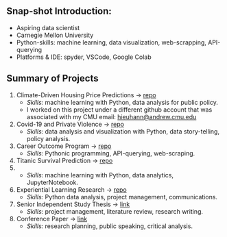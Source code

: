 ## Snap-shot Introduction:
- Aspiring data scientist
- Carnegie Mellon University
- Python-skills: machine learning, data visualization, web-scrapping, API-querying
- Platforms & IDE: spyder, VSCode, Google Colab 

## Summary of Projects
 1. Climate-Driven Housing Price Predictions -> [repo](https://github.com/MLFP-90803-SP24-FinalProjects/Team17-FinalProject)
    - *Skills:* machine learning with Python, data analysis for public policy.
    - I worked on this project under a different github account that was associated with my CMU email: hieuhann@andrew.cmu.edu
 2. Covid-19 and Private Violence -> [repo](https://github.com/hieuhannguyen/Covid19-and-Private-Violence)
    - *Skills:* data analysis and visualization with Python, data story-telling, policy analysis.
 3. Career Outcome Program -> [repo](https://github.com/hieuhannguyen/Career-Outcome)
    - *Skills:* Pythonic programming, API-querying, web-scraping.
 4. Titanic Survival Prediction -> [repo](https://github.com/hieuhannguyen/titanic)
 5. - *Skills*: machine learning with Python, data analytics, JupyterNotebook. 
 6. Experiential Learning Research -> [repo](https://github.com/hieuhannguyen/experiential_learning)
    - *Skills:* Python data analysis, project management, communications.
 7. Senior Independent Study Thesis -> [link](https://wooster.edu/2022/04/26/hannah-nguyen-2/)
    - *Skills:* project management, literature review, research writing. 
 8. Conference Paper -> [link](https://www.linkedin.com/feed/update/urn:li:activity:6999144353852010496/?updateEntityUrn=urn%3Ali%3Afs_feedUpdate%3A%28V2%2Curn%3Ali%3Aactivity%3A6999144353852010496%29)
    - *Skills:* research planning, public speaking, critical analysis.
